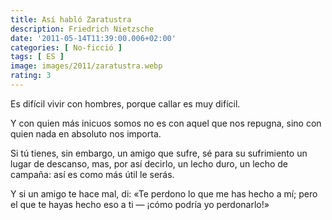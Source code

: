 ```yaml
---
title: Así habló Zaratustra
description: Friedrich Nietzsche
date: '2011-05-14T11:39:00.006+02:00'
categories: [ No-ficció ]
tags: [ ES ]
image: images/2011/zaratustra.webp
rating: 3
---
```


Es difícil vivir con hombres, porque callar es muy difícil.

Y con quien más inicuos somos no es con aquel que nos repugna, sino con quien nada en absoluto nos importa.

Si tú tienes, sin embargo, un amigo que sufre, sé para su sufrimiento un lugar de descanso, mas, por así decirlo, un lecho duro, un lecho de campaña: así es como más útil le serás.

Y si un amigo te hace mal, di: «Te perdono lo que me has hecho a mí; pero el que te hayas hecho eso a ti &mdash; ¡cómo podría yo perdonarlo!»
